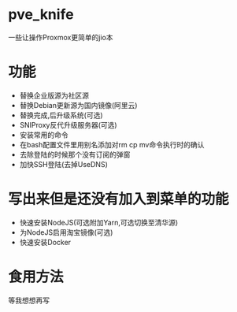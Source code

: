 # pve_knife
一些让操作Proxmox更简单的jio本

# 功能
* 替换企业版源为社区源  
* 替换Debian更新源为国内镜像(阿里云)  
* 替换完成,后升级系统(可选)  
* SNIProxy反代升级服务器(可选)  
* 安装常用的命令  
* 在bash配置文件里用别名添加对rm cp mv命令执行时的确认  
* 去除登陆的时候那个没有订阅的弹窗  
* 加快SSH登陆(去掉UseDNS)  

# 写出来但是还没有加入到菜单的功能 
* 快速安装NodeJS(可选附加Yarn,可选切换至清华源) 
* 为NodeJS启用淘宝镜像(可选)
* 快速安装Docker

# 食用方法
等我想想再写
